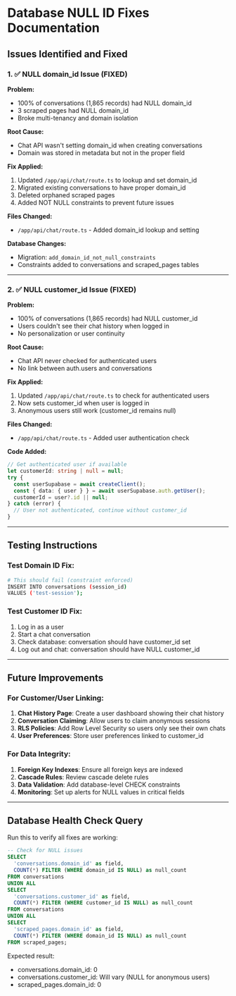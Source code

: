 # Database NULL ID Fixes Documentation

## Issues Identified and Fixed

### 1. ✅ NULL domain_id Issue (FIXED)

**Problem:**
- 100% of conversations (1,865 records) had NULL domain_id
- 3 scraped pages had NULL domain_id
- Broke multi-tenancy and domain isolation

**Root Cause:**
- Chat API wasn't setting domain_id when creating conversations
- Domain was stored in metadata but not in the proper field

**Fix Applied:**
1. Updated `/app/api/chat/route.ts` to lookup and set domain_id
2. Migrated existing conversations to have proper domain_id
3. Deleted orphaned scraped pages
4. Added NOT NULL constraints to prevent future issues

**Files Changed:**
- `/app/api/chat/route.ts` - Added domain_id lookup and setting

**Database Changes:**
- Migration: `add_domain_id_not_null_constraints`
- Constraints added to conversations and scraped_pages tables

---

### 2. ✅ NULL customer_id Issue (FIXED)

**Problem:**
- 100% of conversations (1,865 records) had NULL customer_id
- Users couldn't see their chat history when logged in
- No personalization or user continuity

**Root Cause:**
- Chat API never checked for authenticated users
- No link between auth.users and conversations

**Fix Applied:**
1. Updated `/app/api/chat/route.ts` to check for authenticated users
2. Now sets customer_id when user is logged in
3. Anonymous users still work (customer_id remains null)

**Files Changed:**
- `/app/api/chat/route.ts` - Added user authentication check

**Code Added:**
```typescript
// Get authenticated user if available
let customerId: string | null = null;
try {
  const userSupabase = await createClient();
  const { data: { user } } = await userSupabase.auth.getUser();
  customerId = user?.id || null;
} catch (error) {
  // User not authenticated, continue without customer_id
}
```

---

## Testing Instructions

### Test Domain ID Fix:
```bash
# This should fail (constraint enforced)
INSERT INTO conversations (session_id) 
VALUES ('test-session');
```

### Test Customer ID Fix:
1. Log in as a user
2. Start a chat conversation
3. Check database: conversation should have customer_id set
4. Log out and chat: conversation should have NULL customer_id

---

## Future Improvements

### For Customer/User Linking:
1. **Chat History Page**: Create a user dashboard showing their chat history
2. **Conversation Claiming**: Allow users to claim anonymous sessions
3. **RLS Policies**: Add Row Level Security so users only see their own chats
4. **User Preferences**: Store user preferences linked to customer_id

### For Data Integrity:
1. **Foreign Key Indexes**: Ensure all foreign keys are indexed
2. **Cascade Rules**: Review cascade delete rules
3. **Data Validation**: Add database-level CHECK constraints
4. **Monitoring**: Set up alerts for NULL values in critical fields

---

## Database Health Check Query

Run this to verify all fixes are working:

```sql
-- Check for NULL issues
SELECT 
  'conversations.domain_id' as field,
  COUNT(*) FILTER (WHERE domain_id IS NULL) as null_count
FROM conversations
UNION ALL
SELECT 
  'conversations.customer_id' as field,
  COUNT(*) FILTER (WHERE customer_id IS NULL) as null_count  
FROM conversations
UNION ALL
SELECT 
  'scraped_pages.domain_id' as field,
  COUNT(*) FILTER (WHERE domain_id IS NULL) as null_count
FROM scraped_pages;
```

Expected result: 
- conversations.domain_id: 0
- conversations.customer_id: Will vary (NULL for anonymous users)
- scraped_pages.domain_id: 0